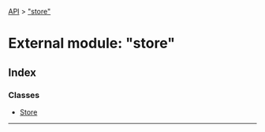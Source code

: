 [API](../README.md) > ["store"](../modules/_store_.md)

# External module: "store"

## Index

### Classes

* [Store](../classes/_store_.store.md)

---

